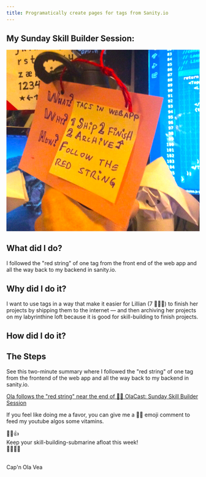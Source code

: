```yaml
---
title: Programatically create pages for tags from Sanity.io
---
```


## My Sunday Skill Builder Session:

![tags-on-a-pink-card](tags-on-a-pink-card-from-twitter-smaller.png)

## What did I do?

I followed the "red string" of one tag from the front end of the web app and all the way back to my backend in sanity.io.

## Why did I do it?

I want to use tags in a way that make it easier for Lillian (7 🏴‍☠️👸) to finish her projects by shipping them to the internet — and then archiving her projects on my labyrinthine loft because it is good for skill-building to finish projects.

## How did I do it?

## The Steps

See this two-minute summary where I followed the "red string" of one tag from the frontend of the web app and all the way back to my backend in sanity.io.

[Ola follows the "red string" near the end of 🏴‍☠️ OlaCast: Sunday Skill Builder Session](https://youtu.be/ix_0vrwQnWk?t=1200)

If you feel like doing me a favor, you can give me a 🏴‍☠️ emoji comment to feed my youtube algos some vitamins.

💪😺👍  
Keep your skill-building-submarine afloat this week!  
🔧⛵🏴‍☠️

&nbsp;  
Cap'n Ola Vea
